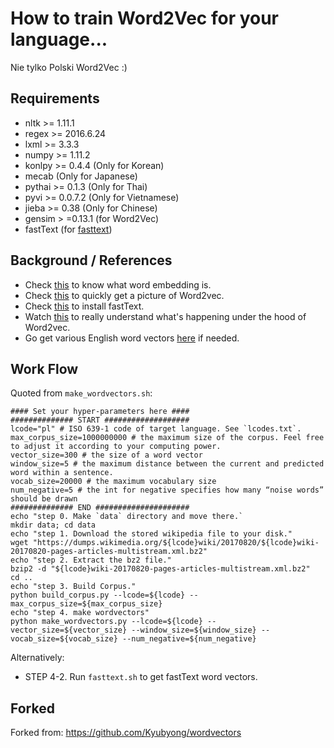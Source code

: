 # How to train Word2Vec for your language...

Nie tylko Polski Word2Vec :)

## Requirements
* nltk >= 1.11.1
* regex >= 2016.6.24
* lxml >= 3.3.3
* numpy >= 1.11.2
* konlpy >= 0.4.4 (Only for Korean)
* mecab (Only for Japanese)
* pythai >= 0.1.3 (Only for Thai)
* pyvi >= 0.0.7.2 (Only for Vietnamese)
* jieba >= 0.38 (Only for Chinese)
* gensim > =0.13.1 (for Word2Vec)
* fastText (for [fasttext](https://github.com/facebookresearch/fastText))
	
## Background / References
* Check [this](https://en.wikipedia.org/wiki/Word_embedding) to know what word embedding is.
* Check [this](https://en.wikipedia.org/wiki/Word2vec) to quickly get a picture of Word2vec.
* Check [this](https://github.com/facebookresearch/fastText) to install fastText.
* Watch [this](https://www.youtube.com/watch?v=T8tQZChniMk&index=2&list=PL_6hBtWGKk2KdY3ANaEYbxL3N5YhRN9i0) to really understand what's happening under the hood of Word2vec.
* Go get various English word vectors [here](https://github.com/3Top/word2vec-api) if needed.

## Work Flow
Quoted from `make_wordvectors.sh`:
```
#### Set your hyper-parameters here ####
############## START ###################
lcode="pl" # ISO 639-1 code of target language. See `lcodes.txt`.
max_corpus_size=1000000000 # the maximum size of the corpus. Feel free to adjust it according to your computing power.
vector_size=300 # the size of a word vector
window_size=5 # the maximum distance between the current and predicted word within a sentence.
vocab_size=20000 # the maximum vocabulary size
num_negative=5 # the int for negative specifies how many “noise words” should be drawn
############## END #####################
echo "step 0. Make `data` directory and move there.`
mkdir data; cd data
echo "step 1. Download the stored wikipedia file to your disk."
wget "https://dumps.wikimedia.org/${lcode}wiki/20170820/${lcode}wiki-20170820-pages-articles-multistream.xml.bz2"
echo "step 2. Extract the bz2 file."
bzip2 -d "${lcode}wiki-20170820-pages-articles-multistream.xml.bz2"
cd ..
echo "step 3. Build Corpus."
python build_corpus.py --lcode=${lcode} --max_corpus_size=${max_corpus_size}
echo "step 4. make wordvectors"
python make_wordvectors.py --lcode=${lcode} --vector_size=${vector_size} --window_size=${window_size} --vocab_size=${vocab_size} --num_negative=${num_negative}
```
Alternatively: 
* STEP 4-2. Run `fasttext.sh` to get fastText word vectors. 

## Forked
Forked from: https://github.com/Kyubyong/wordvectors

